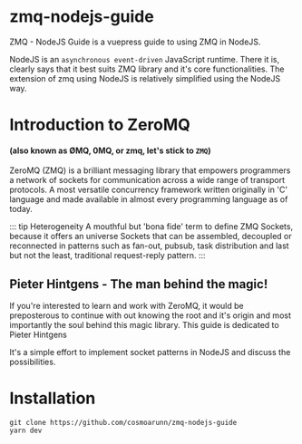 # zmq-nodejs-guide
ZMQ - NodeJS Guide is a vuepress guide to using ZMQ in NodeJS. 

NodeJS is an `asynchronous event-driven` JavaScript runtime. There it is, clearly says that it best suits ZMQ library and it's core functionalities. 
The extension of zmq using NodeJS is relatively simplified using the NodeJS way.

# Introduction to ZeroMQ
#### (also known as ØMQ, 0MQ, or zmq, let's stick to `ZMQ`)

ZeroMQ (ZMQ) is a brilliant messaging library that empowers programmers a network of sockets for communication across a wide range of transport protocols. A most versatile concurrency framework written originally in 'C' language and made available in almost every programming language as of today. 

::: tip Heterogeneity 
A mouthful but 'bona fide' term to define ZMQ Sockets, because it offers an universe Sockets that can be assembled, decoupled or reconnected in patterns such as fan-out, pubsub, task distribution and last but not the least, traditional request-reply pattern.
:::

## Pieter Hintgens - The man behind the magic!

If you're interested to learn and work with ZeroMQ, it would be preposterous to continue with out knowing the root and
it's origin and most importantly the soul behind this magic library. This guide is dedicated to Pieter Hintgens




It's a simple effort to implement socket patterns in NodeJS and discuss the possibilities.

# Installation 
```
git clone https://github.com/cosmoarunn/zmq-nodejs-guide
yarn dev
```
